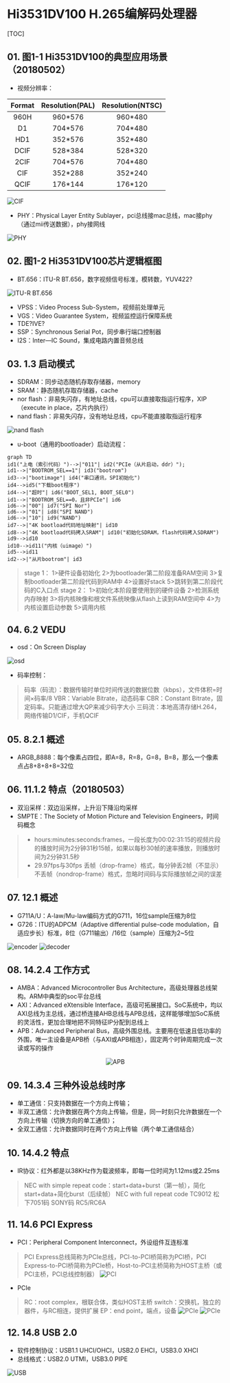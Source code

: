 # Hi3531DV100 H.265编解码处理器

[TOC]

## 01. 图1-1 Hi3531DV100的典型应用场景（20180502）

* 视频分辨率：

|Format|Resolution(PAL)|Resolution(NTSC)|
|:---:|:---:|:---:|
|960H|960*576|960*480|
|D1|704*576|704*480|
|HD1|352*576|352*480|
|DCIF|528*384|528*320|
|2CIF|704*576|704*480|
|CIF|352*288|352*240|
|QCIF|176*144|176*120|

![CIF](https://upload-images.jianshu.io/upload_images/293860-d01a746b42e69e42.png?imageMogr2/auto-orient/strip%7CimageView2/2/w/1240)

* PHY：Physical Layer Entity Sublayer，pci总线接mac总线，mac接phy（通过mii传送数据），phy接网线

![PHY](https://upload-images.jianshu.io/upload_images/293860-92cc3fd4589b660d.png?imageMogr2/auto-orient/strip%7CimageView2/2/w/1240)

## 02. 图1-2 Hi3531DV100芯片逻辑框图

* BT.656：ITU-R BT.656，数字视频信号标准，模转数，YUV422?

![ITU-R BT.656](https://upload-images.jianshu.io/upload_images/293860-44732761dbfb644b.png?imageMogr2/auto-orient/strip%7CimageView2/2/w/1240)

* VPSS：Video Process Sub-System，视频前处理单元
* VGS：Video Guarantee System，视频监控运行保障系统
* TDE?IVE?
* SSP：Synchronous Serial Pot，同步串行端口控制器
* I2S：Inter—IC Sound，集成电路内置音频总线

## 03. 1.3 启动模式

* SDRAM：同步动态随机存取存储器，memory
* SRAM：静态随机存取存储器，cache
* nor flash：非易失闪存，有地址总线，cpu可以直接取指运行程序，XIP（execute in place，芯片内执行）
* nand flash：非易失闪存，没有地址总线，cpu不能直接取指运行程序

![nand flash](https://upload-images.jianshu.io/upload_images/293860-e520a817f2d48950.png?imageMogr2/auto-orient/strip%7CimageView2/2/w/1240)

* u-boot（通用的bootloader）启动流程：

``` mermaid {font-family: "Microsoft YaHei Mono"}
graph TD
id1("上电（索引代码）")-->|"011"| id2("PCIe（从片启动，ddr）");
id1-->|"BOOTROM_SEL==1"| id3("bootrom")
id3-->|"bootimage"| id4("串口通讯，SPI初始化")
id4-->id5("下载boot程序")
id4-->|"超时"| id6("BOOT_SEL1, BOOT_SEL0")
id1-->|"BOOTROM_SEL==0，且非PCIe"| id6
id6-->|"00"| id7("SPI Nor")
id6-->|"01"| id8("SPI NAND")
id6-->|"10"| id9("NAND")
id7-->|"4K bootload代码地址映射"| id10
id8-->|"4K bootload代码拷入SRAM"| id10("初始化SDRAM，flash代码拷入SDRAM")
id9-->id10
id10-->id11("内核（uimage）")
id5-->id11
id2-->|"从片bootrom"| id3
```

>stage 1：
1>硬件设备初始化
2>为bootloader第二阶段准备RAM空间
3>复制bootloader第二阶段代码到RAM中
4>设置好stack
5>跳转到第二阶段代码的C入口点
stage 2：
1>初始化本阶段要使用到的硬件设备
2>检测系统内存映射
3>将内核映像和根文件系统映像从flash上读到RAM空间中
4>为内核设置启动参数
5>调用内核

## 04. 6.2 VEDU

* osd：On Screen Display

![osd](https://upload-images.jianshu.io/upload_images/293860-0c8694b696f6d0c8.png?imageMogr2/auto-orient/strip%7CimageView2/2/w/1240)

* 码率控制：

>码率（码流）：数据传输时单位时间传送的数据位数（kbps），文件体积=时间×码率/8
VBR：Variable Bitrate，动态码率
CBR：Constant Bitrate，固定码率。只能通过增大QP来减少码字大小
三码流：本地高清存储H.264，网络传输D1/CIF，手机QCIF

## 05. 8.2.1 概述

* ARGB_8888：每个像素占四位，即A=8，R=8，G=8，B=8，那么一个像素点占8+8+8+8=32位

## 06. 11.1.2 特点（20180503）

* 双沿采样：双边沿采样，上升沿下降沿均采样
* SMPTE：The Society of Motion Picture and Television Engineers，时间码概念
> * hours:minutes:seconds:frames，一段长度为00:02:31:15的视频片段的播放时间为2分钟31秒15帧，如果以每秒30帧的速率播放，则播放时间为2分钟31.5秒
> * 29.97fps与30fps
> 丢帧（drop-frame）格式，每分钟丢2帧（不显示）
不丢帧（nondrop-frame）格式，忽略时间码与实际播放帧之间的误差

## 07. 12.1 概述

* G711A/U：A-law/Mu-law编码方式的G711，16位sample压缩为8位
* G726：ITU的ADPCM（Adaptive differential pulse-code modulation，自适应步长）标准，8位（G711输出）/16位（sample）压缩为2~5位

![encoder](https://upload-images.jianshu.io/upload_images/293860-5f2b02aba8526541.png?imageMogr2/auto-orient/strip%7CimageView2/2/w/1240)
![decoder](https://upload-images.jianshu.io/upload_images/293860-e83d6423ba48703f.png?imageMogr2/auto-orient/strip%7CimageView2/2/w/1240)

## 08. 14.2.4 工作方式

* AMBA：Advanced Microcontroller Bus Architecture，高级处理器总线架构。ARM中典型的soc平台总线
* AXI：Advanced eXtensible Interface，高级可拓展接口。SoC系统中，均以AXI总线为主总线，通过桥连接AHB总线与APB总线，这样能够增加SoC系统的灵活性，更加合理地把不同特征IP分配到总线上
* APB：Advanced Peripheral Bus，高级外围总线。主要用在低速且低功率的外围，唯一主设备是APB桥（与AXI或APB相连），固定两个时钟周期完成一次读或写的操作

<div align=center>

![APB](https://upload-images.jianshu.io/upload_images/293860-446f1a1275b01ec6.png?imageMogr2/auto-orient/strip%7CimageView2/2/w/1240)
</div>

## 09. 14.3.4 三种外设总线时序

* 单工通信：只支持数据在一个方向上传输；
* 半双工通信：允许数据在两个方向上传输，但是，同一时刻只允许数据在一个方向上传输（切换方向的单工通信）；
* 全双工通信：允许数据同时在两个方向上传输（两个单工通信结合）

## 10. 14.4.2 特点

* IR协议：红外都是以38KHz作为载波频率，即每一位时间为1.12ms或2.25ms
> NEC with simple repeat code：start+data+burst（第一帧），简化start+data+简化burst（后续帧）
NEC with full repeat code
TC9012
松下7051码
SONY码
RC5/RC6A

## 11. 14.6 PCI Express

* PCI：Peripheral Component Interconnect，外设组件互连标准
> PCI Express总线简称为PCIe总线，PCI-to-PCI桥简称为PCI桥，PCI Express-to-PCI桥简称为PCIe桥，Host-to-PCI主桥简称为HOST主桥（或PCI主桥，PCI总线控制器）
![PCI](https://upload-images.jianshu.io/upload_images/293860-470e2c434065d750.png?imageMogr2/auto-orient/strip%7CimageView2/2/w/1240)

* PCIe
> RC：root complex，根联合体，类似HOST主桥
switch：交换机，独立的器件，与RC相连，提供扩展
EP：end point，端点，设备
![PCIe](https://upload-images.jianshu.io/upload_images/293860-1e9bbc1796962eee.png?imageMogr2/auto-orient/strip%7CimageView2/2/w/1240)
![PCIe](https://upload-images.jianshu.io/upload_images/293860-42e35bc211a7b005.png?imageMogr2/auto-orient/strip%7CimageView2/2/w/1240)

## 12. 14.8 USB 2.0

* 软件控制协议：USB1.1 UHCI/OHCI，USB2.0 EHCI，USB3.0 XHCI
* 总线格式：USB2.0 UTMI，USB3.0 PIPE

![USB](https://upload-images.jianshu.io/upload_images/293860-ed2764e5fab6fc3c.png?imageMogr2/auto-orient/strip%7CimageView2/2/w/1240)
